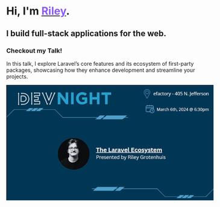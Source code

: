 # Hi, I'm <a href="https://rileyedward.com"><span style="color: #8b5cf6">Riley</span></a>.

## I build full-stack applications for the web.

### Checkout my Talk!

<p style="max-width: 550px;">
In this talk, I explore Laravel’s core features and its ecosystem of first-party packages, showcasing how they enhance development and streamline your projects.
</p>

<a href="https://www.youtube.com/watch?v=kHjGp0Xtinw" target="_blank">
  <img 
		src="./TheLaravelEcosystem.png" 
		alt="The Laravel Ecosystem" 
		style="max-width: 550px; height:auto;"
	/>
</a>
